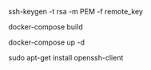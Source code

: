 ssh-keygen -t rsa -m PEM -f remote_key

docker-compose build

docker-compose up -d

sudo apt-get install openssh-client